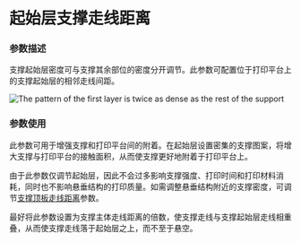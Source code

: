 起始层支撑走线距离
====
### **参数描述**
支撑起始层密度可与支撑其余部位的密度分开调节。此参数可配置位于打印平台上的支撑起始层的相邻走线间距。

![The pattern of the first layer is twice as dense as the rest of the support](../images/support_initial_layer_line_distance.png)

### **参数使用**
此参数可用于增强支撑和打印平台间的附着。在起始层设置密集的支撑图案，将增大支撑与打印平台的接触面积，从而使支撑更好地附着于打印平台上。

由于此参数仅调节起始层，因此不会过多影响支撑强度、打印时间和打印材料消耗，同时也不影响悬垂结构的打印质量。如需调整悬垂结构附近的支撑密度，可调节[支撑顶板走线距离](../support_adv/support_roof_line_distance.md)参数。

最好将此参数设置为支撑主体走线距离的倍数，使支撑走线与支撑起始层走线相重叠，从而使支撑走线落于起始层之上，而不至于悬空。
